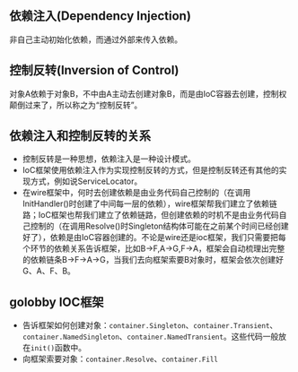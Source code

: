 ## 依赖注入(Dependency Injection)
非自己主动初始化依赖，而通过外部来传入依赖。  
## 控制反转(Inversion of Control)
对象A依赖于对象B，不中由A主动去创建对象B，而是由IoC容器去创建，控制权颠倒过来了，所以称之为“控制反转”。  
## 依赖注入和控制反转的关系
- 控制反转是一种思想，依赖注入是一种设计模式。
- IoC框架使用依赖注入作为实现控制反转的方式，但是控制反转还有其他的实现方式，例如说ServiceLocator。
- 在wire框架中，何时去创建依赖是由业务代码自己控制的（在调用InitHandler()时创建了中间每一层的依赖），wire框架帮我们建立了依赖链路；IoC框架也帮我们建立了依赖链路，但创建依赖的时机不是由业务代码自己控制的（在调用Resolve()时Singleton结构体可能在之前某个时间已经创建好了），依赖是由IoC容器创建的。不论是wire还是ioc框架，我们只需要把每个环节的依赖关系告诉框架，比如B->F,A->G,F->A，框架会自动梳理出完整的依赖链条B->F->A->G，当我们去向框架索要B对象时，框架会依次创建好G、A、F、B。
## golobby IOC框架
- 告诉框架如何创建对象：`container.Singleton`、`container.Transient`、`container.NamedSingleton`、`container.NamedTransient`。这些代码一般放在`init()`函数中。
- 向框架索要对象：`container.Resolve`、`container.Fill`